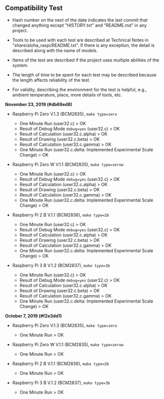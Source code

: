 ## Compatibility Test

* Hash number on the next of the date indicates the last commit that changed anything except "HISTORY.txt" and "README.md" in any project.

* Tools to be used with each test are described at Technical Notes in "share/aloha_raspi/README.txt". If there is any exception, the detail is described along with the name of models.

* Items of the test are described if the project uses multiple abilities of the system.

* The length of time to be spent for each test may be described because the length affects reliability of the test.

* For validity, describing the environment for the test is helpful, e.g., ambient temperature, place, more details of tools, etc.

**November 23, 2019 (#db69ed8)**

* Raspberry Pi Zero V.1.3 (BCM2835), `make type=zero`
	* One Minute Run (user32.c) > OK
	* Result of Debug Mode `debug=yes` (user32.c) > OK
	* Result of Calculation (user32.c.alpha) > OK
	* Result of Drawing (user32.c.beta) > OK
	* Result of Calculation (user32.c.gamma) > OK
	* One Minute Run (user32.c.delta: Implemented Experimental Scale Change) > OK

* Raspberry Pi Zero W V.1.1 (BCM2835), `make type=zerow`
	* One Minute Run (user32.c) > OK
	* Result of Debug Mode `debug=yes` (user32.c) > OK
	* Result of Calculation (user32.c.alpha) > OK
	* Result of Drawing (user32.c.beta) > OK
	* Result of Calculation (user32.c.gamma) > OK
	* One Minute Run (user32.c.delta: Implemented Experimental Scale Change) > OK

* Raspberry Pi 2 B V.1.1 (BCM2836), `make type=2b`
	* One Minute Run (user32.c) > OK
	* Result of Debug Mode `debug=yes` (user32.c) > OK
	* Result of Calculation (user32.c.alpha) > OK
	* Result of Drawing (user32.c.beta) > OK
	* Result of Calculation (user32.c.gamma) > OK
	* One Minute Run (user32.c.delta: Implemented Experimental Scale Change) > OK

* Raspberry Pi 3 B V.1.2 (BCM2837), `make type=3b`
	* One Minute Run (user32.c) > OK
	* Result of Debug Mode `debug=yes` (user32.c) > OK
	* Result of Calculation (user32.c.alpha) > OK
	* Result of Drawing (user32.c.beta) > OK
	* Result of Calculation (user32.c.gamma) > OK
	* One Minute Run (user32.c.delta: Implemented Experimental Scale Change) > OK

**October 7, 2019 (#f2e3dd1)**

* Raspberry Pi Zero V.1.3 (BCM2835), `make type=zero`
	* One Minute Run > OK

* Raspberry Pi Zero W V.1.1 (BCM2835), `make type=zerow`
	* One Minute Run > OK

* Raspberry Pi 2 B V.1.1 (BCM2836), `make type=2b`
	* One Minute Run > OK

* Raspberry Pi 3 B V.1.2 (BCM2837), `make type=3b`
	* One Minute Run > OK
